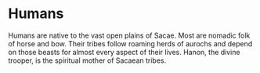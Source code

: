 # Humans

Humans are native to the vast open plains of Sacae.
Most are nomadic folk of horse and bow.
Their tribes follow roaming herds of aurochs and depend on those beasts for almost every aspect of their lives.
Hanon, the divine trooper, is the spiritual mother of Sacaean tribes.
